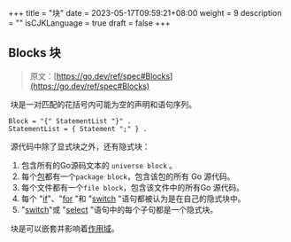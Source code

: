 +++
title = "块"
date = 2023-05-17T09:59:21+08:00
weight = 9
description = ""
isCJKLanguage = true
draft = false
+++
## Blocks 块

> 原文：[https://go.dev/ref/spec#Blocks](https://go.dev/ref/spec#Blocks)

​	块是一对匹配的花括号内可能为空的声明和语句序列。

```
Block = "{" StatementList "}" .
StatementList = { Statement ";" } .
```

​	源代码中除了显式块之外，还有隐式块：

1. 包含所有的Go源码文本的 `universe block` 。
2. 每个[包](../Packages)都有一个`package block`，包含该包的所有 Go 源代码。
3. 每个文件都有一个`file block`，包含该文件中的所有Go 源代码。
4. 每个 "[if](../Statements#if-statements---if-语句)"、"[for](../Statements#for-statements----for-语句) "和 "[switch](../Statements#switch-statements----switch-语句) "语句都被认为是在自己的隐式块中。
5. "[switch](../Statements#switch-statements----switch-语句)"或 "[select](../Statements#select-statements---select-语句) "语句中的每个子句都是一个隐式块。

​	块是可以嵌套并影响着[作用域](../DeclarationsAndScope)。